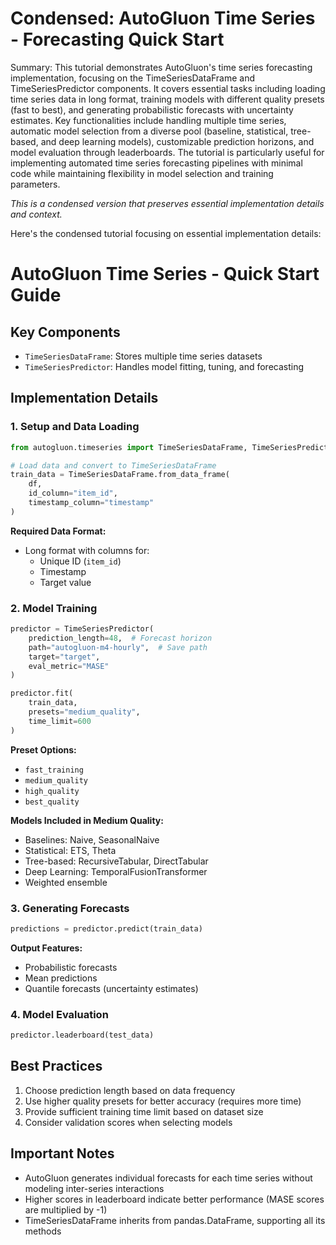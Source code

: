 # Condensed: AutoGluon Time Series - Forecasting Quick Start

Summary: This tutorial demonstrates AutoGluon's time series forecasting implementation, focusing on the TimeSeriesDataFrame and TimeSeriesPredictor components. It covers essential tasks including loading time series data in long format, training models with different quality presets (fast to best), and generating probabilistic forecasts with uncertainty estimates. Key functionalities include handling multiple time series, automatic model selection from a diverse pool (baseline, statistical, tree-based, and deep learning models), customizable prediction horizons, and model evaluation through leaderboards. The tutorial is particularly useful for implementing automated time series forecasting pipelines with minimal code while maintaining flexibility in model selection and training parameters.

*This is a condensed version that preserves essential implementation details and context.*

Here's the condensed tutorial focusing on essential implementation details:

# AutoGluon Time Series - Quick Start Guide

## Key Components
- `TimeSeriesDataFrame`: Stores multiple time series datasets
- `TimeSeriesPredictor`: Handles model fitting, tuning, and forecasting

## Implementation Details

### 1. Setup and Data Loading
```python
from autogluon.timeseries import TimeSeriesDataFrame, TimeSeriesPredictor

# Load data and convert to TimeSeriesDataFrame
train_data = TimeSeriesDataFrame.from_data_frame(
    df,
    id_column="item_id",
    timestamp_column="timestamp"
)
```

**Required Data Format:**
- Long format with columns for:
  - Unique ID (`item_id`)
  - Timestamp
  - Target value

### 2. Model Training
```python
predictor = TimeSeriesPredictor(
    prediction_length=48,  # Forecast horizon
    path="autogluon-m4-hourly",  # Save path
    target="target",
    eval_metric="MASE"
)

predictor.fit(
    train_data,
    presets="medium_quality",
    time_limit=600
)
```

**Preset Options:**
- `fast_training`
- `medium_quality`
- `high_quality`
- `best_quality`

**Models Included in Medium Quality:**
- Baselines: Naive, SeasonalNaive
- Statistical: ETS, Theta
- Tree-based: RecursiveTabular, DirectTabular
- Deep Learning: TemporalFusionTransformer
- Weighted ensemble

### 3. Generating Forecasts
```python
predictions = predictor.predict(train_data)
```

**Output Features:**
- Probabilistic forecasts
- Mean predictions
- Quantile forecasts (uncertainty estimates)

### 4. Model Evaluation
```python
predictor.leaderboard(test_data)
```

## Best Practices
1. Choose prediction length based on data frequency
2. Use higher quality presets for better accuracy (requires more time)
3. Provide sufficient training time limit based on dataset size
4. Consider validation scores when selecting models

## Important Notes
- AutoGluon generates individual forecasts for each time series without modeling inter-series interactions
- Higher scores in leaderboard indicate better performance (MASE scores are multiplied by -1)
- TimeSeriesDataFrame inherits from pandas.DataFrame, supporting all its methods